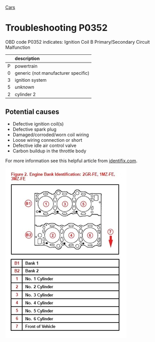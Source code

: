 [Cars](Cars.md)

# Troubleshooting P0352

OBD code P0352 indicates: Ignition Coil B Primary/Secondary Circuit Malfunction

|     | description                         |
| :-- | :--                                 |
| P   | powertrain                          |
| 0   | generic (not manufacturer specific) |
| 3   | ignition system                     |
| 5   | *unknown*                           |
| 2   | cylinder 2                          |

## Potential causes

- Defective ignition coil(s)
- Defective spark plug
- Damaged/corroded/worn coil wiring 
- Loose wiring connection or short
- Defective idle air control valve 
- Carbon buildup in the throttle body

For more information see this helpful article from [identifix.com](https://www.identifix.com/blogs/code-p0352-the-diagnostic-and-repair-guide).

![Cylinder order](attachments/2gr-fe-cylinders.jpeg)
